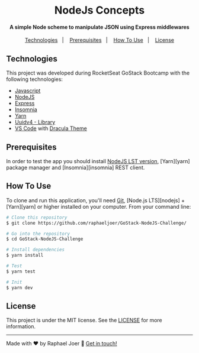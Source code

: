 <h1 align="center">NodeJs Concepts</h1>

<h4 align="center">A simple Node scheme to manipulate JSON using Express middlewares<a></h4>

<p align="center">
  <a href="#Technologies">Technologies</a>&nbsp;&nbsp;&nbsp;|&nbsp;&nbsp;&nbsp;
  <a href="#Prerequisites">Prerequisites</a>&nbsp;&nbsp;&nbsp;|&nbsp;&nbsp;&nbsp;
  <a href="#How To Use">How To Use</a>&nbsp;&nbsp;&nbsp;|&nbsp;&nbsp;&nbsp;
  <a href="#License">License</a>
</p>

## Technologies

This project was developed during RocketSeat GoStack Bootcamp with the following technologies:

-  [Javascript](http://javascript.com/)
-  [NodeJS](https://nodejs.org/en/)
-  [Express](https://expressjs.com/)
-  [Insomnia](https://insomnia.rest/)
-  [Yarn](https://classic.yarnpkg.com/en/docs/install#mac-stable)
-  [Uuidv4 - Library](https://www.npmjs.com/package/uuidv4)
-  [VS Code](https://code.visualstudio.com/) with [Dracula Theme](https://draculatheme.com/)

## Prerequisites

In order to test the app you should install [NodeJS LST version](https://nodejs.org/en/download/), [Yarn][yarn] package manager and [Insomnia][insomnia] REST client.
  
## How To Use

To clone and run this application, you'll need [Git](https://git-scm.com), [Node.js LTS][nodejs] + [Yarn][yarn] or higher installed on your computer. From your command line:

```bash
# Clone this repository
$ git clone https://github.com/raphaeljoer/GoStack-NodeJS-Challenge/

# Go into the repository
$ cd GoStack-NodeJS-Challenge

# Install dependencies
$ yarn install

# Test
$ yarn test

# Init
$ yarn dev

```

## License
This project is under the MIT license. See the [LICENSE](https://github.com/raphaeljoer/GoStack-NodeJS-Challenge/blob/master/LICENSE) for more information.

---

Made with ♥ by Raphael Joer :wave: [Get in touch!](https://www.linkedin.com/in/raphael-joer-3b2a5b45/)